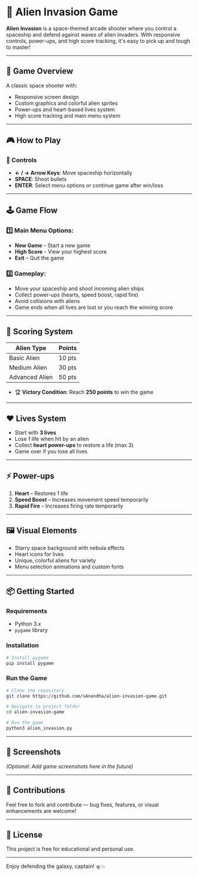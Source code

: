 
# 👾 Alien Invasion Game

**Alien Invasion** is a space-themed arcade shooter where you control a spaceship and defend against waves of alien invaders. With responsive controls, power-ups, and high score tracking, it's easy to pick up and tough to master!

---

## 🚀 Game Overview

A classic space shooter with:
- Responsive screen design
- Custom graphics and colorful alien sprites
- Power-ups and heart-based lives system
- High score tracking and main menu system

---

## 🎮 How to Play

### 🔧 Controls
- **← / → Arrow Keys**: Move spaceship horizontally  
- **SPACE**: Shoot bullets  
- **ENTER**: Select menu options or continue game after win/loss  

---

## 🕹️ Game Flow

### 1️⃣ Main Menu Options:
- **New Game** – Start a new game  
- **High Score** – View your highest score  
- **Exit** – Quit the game  

### 2️⃣ Gameplay:
- Move your spaceship and shoot incoming alien ships  
- Collect power-ups (hearts, speed boost, rapid fire)  
- Avoid collisions with aliens  
- Game ends when all lives are lost or you reach the winning score

---

## 🎯 Scoring System

| Alien Type      | Points  |
|-----------------|---------|
| Basic Alien     | 10 pts  |
| Medium Alien    | 30 pts  |
| Advanced Alien  | 50 pts  |

- 🏆 **Victory Condition**: Reach **250 points** to win the game

---

## ❤️ Lives System
- Start with **3 lives**
- Lose 1 life when hit by an alien
- Collect **heart power-ups** to restore a life (max 3)
- Game over if you lose all lives

---

## ⚡ Power-ups

1. **Heart** – Restores 1 life  
2. **Speed Boost** – Increases movement speed temporarily  
3. **Rapid Fire** – Increases firing rate temporarily  

---

## 🖼️ Visual Elements

- Starry space background with nebula effects
- Heart icons for lives
- Unique, colorful aliens for variety
- Menu selection animations and custom fonts

---

## 📦 Getting Started

### Requirements
- Python 3.x
- `pygame` library

### Installation
```bash
# Install pygame
pip install pygame
````

### Run the Game

```bash
# Clone the repository
git clone https://github.com/sAnandha/alien-invasion-game.git

# Navigate to project folder
cd alien-invasion-game

# Run the game
python3 alien_invasion.py
```

---

## 📸 Screenshots

*(Optional: Add game screenshots here in the future)*

---

## 🤝 Contributions

Feel free to fork and contribute — bug fixes, features, or visual enhancements are welcome!

---

## 📜 License

This project is free for educational and personal use.

---

Enjoy defending the galaxy, captain! 🛸💥

````
